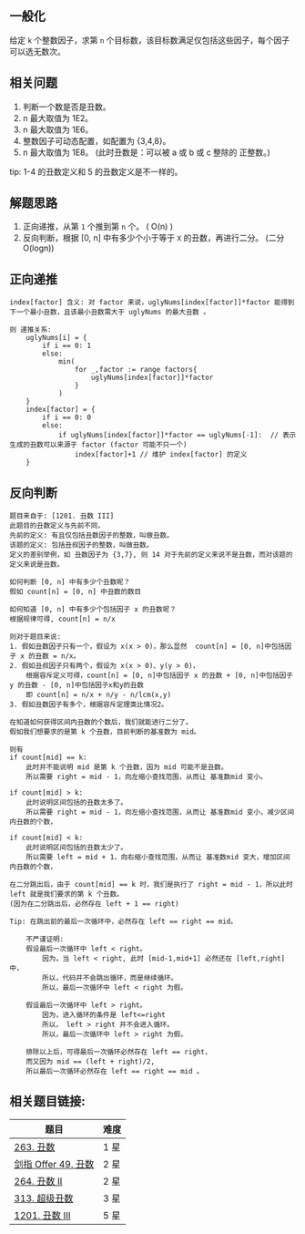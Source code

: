 ## 一般化
给定 `k` 个整数因子，求第 `n` 个目标数，该目标数满足仅包括这些因子，每个因子可以选无数次。

## 相关问题
1. 判断一个数是否是丑数。
2. n 最大取值为 1E2。 
3. n 最大取值为 1E6。 
4. 整数因子可动态配置，如配置为 {3,4,8}。
5. n 最大取值为 1E8。 (此时丑数是：可以被 a 或 b 或 c 整除的 正整数。)

tip: 1-4 的丑数定义和 5 的丑数定义是不一样的。


## 解题思路
1. 正向递推，从第 `1` 个推到第 `n` 个。  ( O(n) )
2. 反向判断，根据 [0, n] 中有多少个小于等于 `X` 的丑数，再进行二分。 (二分 O(logn))


## 正向递推
```
index[factor] 含义: 对 factor 来说，uglyNums[index[factor]]*factor 能得到下一个最小丑数，且该最小丑数需大于 uglyNums 的最大丑数 。

则 递推关系:
    uglyNums[i] = {
        if i == 0: 1
        else:
            min(
                for _,factor := range factors{
                    uglyNums[index[factor]]*factor
                }
            )
    }
    index[factor] = {
        if i == 0: 0
        else:
            if uglyNums[index[factor]]*factor == uglyNums[-1]:	// 表示生成的丑数可以来源于 factor (factor 可能不只一个)
                index[factor]+1	// 维护 index[factor] 的定义
    }
```


## 反向判断
```
题目来自于: [1201. 丑数 III]
此题目的丑数定义与先前不同，
先前的定义: 有且仅包括丑数因子的整数，叫做丑数。 
该题的定义: 包括丑叔因子的整数，叫做丑数。        
定义的差别举例，如 丑数因子为 {3,7}, 则 14 对于先前的定义来说不是丑数，而对该题的定义来说是丑数。

如何判断 [0, n] 中有多少个丑数呢？
假如 count[n] = [0, n] 中丑数的数目

如何知道 [0, n] 中有多少个包括因子 x 的丑数呢？
根据规律可得, count[n] = n/x

则对于题目来说: 
1. 假如丑数因子只有一个，假设为 x(x > 0)，那么显然  count[n] = [0, n]中包括因子 x 的丑数 = n/x。
2. 假如丑叔因子只有两个，假设为 x(x > 0)、y(y > 0)，
    根据容斥定义可得，count[n] = [0, n]中包括因子 x 的丑数 + [0, n]中包括因子 y 的丑数 - [0, n]中包括因子x和y的丑数
    即 count[n] = n/x + n/y - n/lcm(x,y)
3. 假如丑数因子有多个，根据容斥定理类比情况2。

在知道如何获得区间内丑数的个数后，我们就能进行二分了。
假如我们想要求的是第 k 个丑数，目前判断的基准数为 mid。

则有 
if count[mid] == k: 
    此时并不能说明 mid 是第 k 个丑数，因为 mid 可能不是丑数。
    所以需要 right = mid - 1，向左缩小查找范围，从而让 基准数mid 变小。 

if count[mid] > k: 
    此时说明区间包括的丑数太多了。
    所以需要 right = mid - 1，向左缩小查找范围，从而让 基准数mid 变小，减少区间内丑数的个数，

if count[mid] < k: 
    此时说明区间包括的丑数太少了。
    所以需要 left = mid + 1，向右缩小查找范围，从而让 基准数mid 变大，增加区间内丑数的个数，

在二分跳出后，由于 count[mid] == k 时，我们是执行了 right = mid - 1，所以此时 left 就是我们要求的第 k 个丑数。
(因为在二分跳出后，必然存在 left + 1 == right)

Tip: 在跳出前的最后一次循环中，必然存在 left == right == mid。

    不严谨证明: 
    假设最后一次循环中 left < right。
        因为，当 left < right, 此时 [mid-1,mid+1] 必然还在 [left,right] 中，
        所以，代码并不会跳出循环，而是继续循环。
        所以，最后一次循环中 left < right 为假。

    假设最后一次循环中 left > right。
        因为，进入循环的条件是 left<=right
        所以， left > right 并不会进入循环。
        所以，最后一次循环中 left > right 为假。

    排除以上后，可得最后一次循环必然存在 left == right，
    而又因为 mid == (left + right)/2,
    所以最后一次循环必然存在 left == right == mid 。
```

## 相关题目链接:
题目|难度
---|---
[263. 丑数](https://leetcode-cn.com/problems/ugly-number/)			|1 星
[剑指 Offer 49. 丑数](https://leetcode-cn.com/problems/chou-shu-lcof/)|2 星
[264. 丑数 II](https://leetcode-cn.com/problems/ugly-number-ii/)	|2 星
[313. 超级丑数](https://leetcode-cn.com/problems/super-ugly-number/)	|3 星
[1201. 丑数 III](https://leetcode-cn.com/problems/ugly-number-iii/)	|5 星
